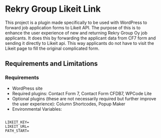 # Rekry Group Likeit Link

This project is a plugin made specifically to be used with WordPress to forward job application forms to Likeit API. The purpose of this is to enhance the user experience of new and returning Rekry Group Oy job applicants. It does this by forwarding the applicant data from CF7 form and sending it directly to Likeit api. This way applicants do not have to visit the Likeit page to fill the original complicated form. 

## Requirements and Limitations

### Requirements
- WordPress site
- Required plugins: Contact Form 7, Contact Form CFDB7, WPCode Lite
- Optional plugins (these are not necessarily required but further improve the user experience): Column Shortcodes, Popup Maker
- Environmental Variables:
<code>
LIKEIT_KEY=
LIKEIT_URL=
PATH_START=
</code>